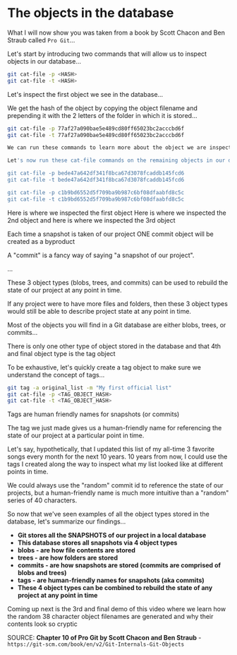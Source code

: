 # The objects in the database

What I will now show you was taken from a book by Scott Chacon and Ben Straub called `Pro Git`...

Let's start by introducing two commands that will allow us to inspect objects in our database...

```.sh
git cat-file -p <HASH>
git cat-file -t <HASH>
```

Let's inspect the first object we see in the database...

We get the hash of the object by copying the object filename and prepending it with the 2 letters of the folder in which it is stored...

```.sh
git cat-file -p 77af27a090bae5e489cd80ff65023bc2acccbd6f
git cat-file -t 77af27a090bae5e489cd80ff65023bc2acccbd6f

We can run these commands to learn more about the object we are inspecting...

Let's now run these cat-file commands on the remaining objects in our database...

git cat-file -p bede47a642df341f8bca67d3078fcaddb145fcd6
git cat-file -t bede47a642df341f8bca67d3078fcaddb145fcd6

git cat-file -p c1b9bd6552d5f709ba9b987c6bf08dfaabfd8c5c
git cat-file -t c1b9bd6552d5f709ba9b987c6bf08dfaabfd8c5c
```

Here is where we inspected the first object
Here is where we inspected the 2nd object
and here is where we inspected the 3rd object

Each time a snapshot is taken of our project ONE commit object will be created as a byproduct

A "commit" is a fancy way of saying "a snapshot of our project".

...

These 3 object types (blobs, trees, and commits) can be used to rebuild the state of our project at any point in time.

If any project were to have more files and folders, then these 3 object types would still be able to describe project state at any point in time.

Most of the objects you will find in a Git database are either blobs, trees, or commits...

There is only one other type of object stored in the database and that 4th and final object type is the tag object

To be exhaustive, let's quickly create a tag object to make sure we understand the concept of tags...

```.sh
git tag -a original_list -m "My first official list"
git cat-file -p <TAG_OBJECT_HASH>
git cat-file -t <TAG_OBJECT_HASH>
```

Tags are human friendly names for snapshots (or commits)

The tag we just made gives us a human-friendly name for referencing the state of our project at a particular point in time.

Let's say, hypothetically, that I updated this list of my all-time 3 favorite songs every month for the next 10 years. 10 years from now, I could use the tags I created along the way to inspect what my list looked like at different points in time.

We could always use the "random" commit id to reference the state of our projects, but a human-friendly name is much more intuitive than a "random" series of 40 characters.

So now that we've seen examples of all the object types stored in the database, let's summarize our findings...

- __Git stores all the SNAPSHOTS of our project in a local database__
- __This database stores all snapshots via 4 object types__
- __blobs - are how file contents are stored__
- __trees - are how folders are stored__
- __commits - are how snapshots are stored (commits are comprised of blobs and trees)__
- __tags - are human-friendly names for snapshots (aka commits)__
- __These 4 object types can be combined to rebuild the state of any project at any point in time__

Coming up next is the 3rd and final demo of this video where we learn how the random 38 character object filenames are generated and why their contents look so cryptic

SOURCE: **Chapter 10 of Pro Git by Scott Chacon and Ben Straub** - `https://git-scm.com/book/en/v2/Git-Internals-Git-Objects`

